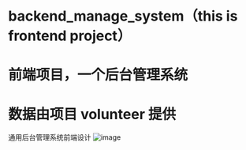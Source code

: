 # backend_manage_system（this is frontend project）
# 前端项目，一个后台管理系统
# 数据由项目 volunteer 提供
 通用后台管理系统前端设计
![image](https://github.com/yangguohuan/backend_manage_system/login.png)
